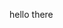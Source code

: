 <html>
 <head>
<title> hi this is a title </title>
 
 </head>
 <body>
    <p> hello there </p>
  </body>
</html>
  

